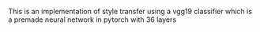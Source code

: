 This is an implementation of style transfer using a vgg19 classifier which is a premade neural network in pytorch with 36 layers
